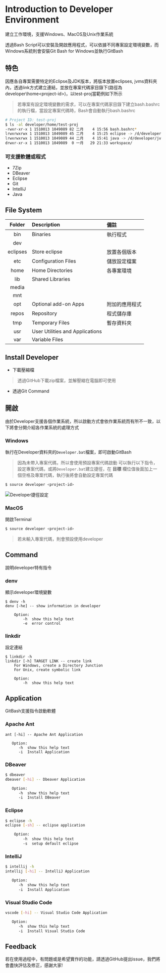 # Introduction to Developer Environment

建立工作環境，支援Windows、MacOS及Unix作業系統

透過Bash Script可以安裝及開啟應用程式，可以依據不同專案設定環境變數，而Windows系統則會安裝Git Bash for Windows並執行GitBash

## 特色

因應各自專案需要特定的Eclipse及JDK版本，將版本放置eclipses, jvms資料夾內，透過link方式建立連結，並放在專案代碼家目錄下(路徑為developer\home\<project-id>)，以test-proj當範例如下所示

> 若專案有設定環境變數的需求，可以在專案代碼家目錄下建立bash.bashrc的執行檔，當設定專案代碼時，Bash會自動執行bash.bashrc

```bash
# Project ID: test-proj
$ ls -al developer/home/test-proj
-rwxr-xr-x 1 1510013 1049089 82 二月    4 15:56 bash.bashrc*
lrwxrwxrwx 1 1510013 1049089 45 二月    4 15:25 eclipse -> /d/developer/eclipses/eclipse-jee-2019-06-R-win32-x86_64/
lrwxrwxrwx 1 1510013 1049089 44 二月    4 15:41 java -> /d/developer/jvms/jdk-7u02-windows-i586/
drwxr-xr-x 1 1510013 1049089  0 一月   29 21:33 workspace/
```

### 可支援軟體或程式

- 7Zip
- DBeaver
- Eclipse
- Git
- IntelliJ
- Java

## File System

| Folder  | Description          | 備註         |
| :-----: | :------------------- | :----------- |
| bin     | Binaries             | 執行程式      |
| dev     |
| eclipses | Store eclipse        | 放置各個版本  |
| etc     | Configuration Files  | 儲放設定檔案  |
| home    | Home Directories     | 各專案環境    |
| lib     | Shared Libraries     |
| media   |
| mnt     |
| opt     | Optional add-on Apps | 附加的應用程式 |
| repos   | Repository           | 程式儲存庫     |
| tmp     | Temporary Files      | 暫存資料夾     |
| usr     | User Utilities and Applications |
| var     | Variable Files       |

## Install Developer

- 下載壓縮檔
> 透過GitHub下載zip檔案，並解壓縮在電腦即可使用
- 透過Git Command
> 

## 開啟

由於Developer支援各個作業系統，所以啟動方式會依作業系統而有所不一致，以下將會分開介紹各作業系統的處理方式

### Windows

執行在Developer資料夾的`Developer.bat`檔案，即可啟動GitBash

> 因為未帶入專案代碼，所以會使用預設專案代碼啟動
> 可以執行以下指令，設定專案代碼，或將`Developer.bat`建立捷徑，在 **目標** 欄位值後面加上一個空格及專案代碼，執行後將會自動設定專案代碼

```bash
$ source developer <project-id>
```

![Developer捷徑設定](https://i.imgur.com/BiwMhW9.png)


### MacOS

開啟Terminal

```bash
$ source developer <project-id>
```

> 若未輸入專案代碼，則會預設使用developer

## Command

說明developer特有指令

### denv

顯示developer環境變數

```bash=
$ denv -h
denv [-he] -- show information in developer

    Option:
        -h  show this help text
        -e  error control
```

### linkdir

設定連結

```bash=
$ linkdir -h
linkdir [-h] TARGET LINK -- create link
    For Windows, create a Directory Junction
    For Unix, create symbolic link

    Option:
        -h  show this help text
```

## Application

GitBash支援指令啟動軟體

### Apache Ant

```bash=
ant [-hi] -- Apache Ant Application

   Option:
      -h  show this help text
      -i  Install Application
```

### DBeaver

```bash
$ dbeaver
dbeaver [-hi] -- Dbeaver Application

   Option:
      -h  show this help text
      -i  Install DBeaver
```

### Eclipse

```bash
$ eclipse -h
eclipse [-sh] -- eclipse application

    Option:
        -h  show this help text
        -s  setup default eclipse
```

### IntelliJ

```bash
$ intellij -h
intellij [-hi] -- IntelliJ Application

   Option:
      -h  show this help text
      -i  Install Application
```

### Visual Studio Code

```bash
vscode [-hi] -- Visual Studio Code Application

   Option:
      -h  show this help text
      -i  Install Visual Studio Code
```


## Feedback

若在使用過程中，有問題或是希望實作的功能，請透過GitHub提出issue，我們將會盡快評估及修正，感謝大家!